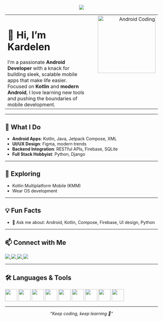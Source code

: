 <p align="center">
  <img src="https://readme-typing-svg.herokuapp.com?font=Fira+Code&size=28&pause=1000&center=true&width=600&lines=Hi+%F0%9F%91%8B%2C+I'm+Kardelen+Cetin;Android+Developer;Always+learning+and+building!" />
</p>

<table>
<tr>
<td width="80%" style="border:none">

<h1>👋 Hi, I’m Kardelen</h1>
I'm a passionate <b>Android Developer</b> with a knack for building sleek, scalable mobile apps that make life easier.<br>
Focused on <b>Kotlin</b> and <b>modern Android</b>, I love learning new tools and pushing the boundaries of mobile development.

</td>
<td align="right" valign="top" style="border:none">
  <img src="https://media1.giphy.com/media/v1.Y2lkPTc5MGI3NjExNTlhN2F5MDJpaDk0Z2N6ZGljd2w0Y3k0dGdxMWFzZXJ5N2QxNGloayZlcD12MV9pbnRlcm5hbF9naWZfYnlfaWQmY3Q9Zw/3oKIPnAiaMCws8nOsE/giphy.gif" width="190" alt="Android Coding" style="margin-left:24px"/>
</td>
</tr>
</table>

---

## 🚀 What I Do

- **Android Apps**: Kotlin, Java, Jetpack Compose, XML  
- **UI/UX Design**: Figma, modern trends  
- **Backend Integration**: RESTful APIs, Firebase, SQLite  
- **Full Stack Hobbyist**: Python, Django

---

## 🌱 Exploring

- Kotlin Multiplatform Mobile (KMM)
- Wear OS development

---

## 💡 Fun Facts

- 💬 Ask me about: Android, Kotlin, Compose, Firebase, UI design, Python  

---

## 📫 Connect with Me

<p align="left">
  <a href="https://linkedin.com/in/kardelen-cetin" target="_blank">
    <img src="https://img.shields.io/badge/LinkedIn-0A66C2?style=for-the-badge&logo=linkedin&logoColor=white"/>
  </a>
  <a href="https://stackoverflow.com/users/17966350" target="_blank">
    <img src="https://img.shields.io/badge/Stackoverflow-FE7A16?style=for-the-badge&logo=stackoverflow&logoColor=white"/>
  </a>
  <a href="https://medium.com/@krdlnctn1981" target="_blank">
    <img src="https://img.shields.io/badge/Medium-12100E?style=for-the-badge&logo=medium&logoColor=white"/>
  </a>
  <a href="https://www.hackerrank.com/krdlnctn98" target="_blank">
    <img src="https://img.shields.io/badge/HackerRank-2EC866?style=for-the-badge&logo=hackerrank&logoColor=white"/>
  </a>
</p>

---

## 🛠️ Languages & Tools

<p align="left">
  <img src="https://cdn.jsdelivr.net/gh/devicons/devicon/icons/android/android-original.svg" width="40" height="40"/>
  <img src="https://cdn.jsdelivr.net/gh/devicons/devicon/icons/kotlin/kotlin-original.svg" width="40" height="40"/>
  <img src="https://cdn.jsdelivr.net/gh/devicons/devicon/icons/java/java-original.svg" width="40" height="40"/>
  <img src="https://cdn.jsdelivr.net/gh/devicons/devicon/icons/python/python-original.svg" width="40" height="40"/>
  <img src="https://cdn.jsdelivr.net/gh/devicons/devicon/icons/firebase/firebase-plain.svg" width="40" height="40"/>
  <img src="https://cdn.jsdelivr.net/gh/devicons/devicon/icons/django/django-plain.svg" width="40" height="40"/>
  <img src="https://cdn.jsdelivr.net/gh/devicons/devicon/icons/figma/figma-original.svg" width="40" height="40"/>
  <img src="https://cdn.jsdelivr.net/gh/devicons/devicon/icons/git/git-original.svg" width="40" height="40"/>
  <img src="https://cdn.jsdelivr.net/gh/devicons/devicon/icons/sqlite/sqlite-original.svg" width="40" height="40"/>
</p>

---

<p align="center"><i>“Keep coding, keep learning 🚀”</i></p>
